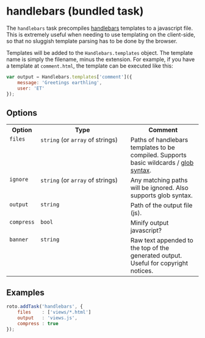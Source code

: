 # handlebars (bundled task)

The `handlebars` task precompiles [handlebars](http://handlebarsjs.com/) templates to a javascript file. This is extremely useful when needing to use templating on the client-side, so that no sluggish template parsing has to be done by the browser.

Templates will be added to the `Handlebars.templates` object. The template name is simply the filename, minus the extension. For example, if you have a template at `comment.html`, the template can be executed like this:

```javascript
var output = Handlebars.templates['comment']({
	message: 'Greetings earthling',
	user: 'ET'
});
```

## Options

<table>
	<tr>
		<th>Option</th>
		<th width="220px">Type</th>
		<th>Comment</th>
	</tr>
	<tr>
		<td valign="top"><code>files</code></td>
		<td valign="top"><code>string</code> (or <code>array</code> of strings)</td>
		<td valign="top">Paths of handlebars templates to be compiled. Supports basic wildcards / <a href="http://www.linuxjournal.com/content/bash-extended-globbing" target="_blank">glob syntax</a>.</td>
	</tr>
	<tr>
		<td valign="top"><code>ignore</code></td>
		<td valign="top"><code>string</code> (or <code>array</code> of strings)</td>
		<td valign="top">Any matching paths will be ignored. Also supports glob syntax.</td>
	</tr>
	<tr>
		<td valign="top"><code>output</code></td>
		<td valign="top"><code>string</code></td>
		<td valign="top">Path of the output file (js).</td>
	</tr>
	<tr>
		<td valign="top"><code>compress</code></td>
		<td valign="top"><code>bool</code></td>
		<td valign="top">Minify output javascript?</td>
	</tr>
	<tr>
		<td valign="top"><code>banner</code></td>
		<td valign="top"><code>string</code></td>
		<td valign="top">Raw text appended to the top of the generated output. Useful for copyright notices.</td>
	</tr>
</table>

## Examples

```javascript
roto.addTask('handlebars', {
	files    : ['views/*.html']
	output   : 'views.js',
	compress : true
});
```